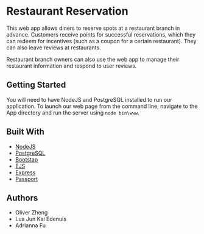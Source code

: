 # Restaurant Reservation
This web app allows diners to reserve spots at a restaurant branch in advance. Customers receive points for successful reservations, which they can redeem for incentives (such as a coupon for a certain restaurant). They can also leave reviews at restaurants.

Restaurant branch owners can also use the web app to manage their restaurant information and respond to user reviews.


## Getting Started
You will need to have NodeJS and PostgreSQL installed to run our application. To launch our web page from the command line, navigate to the App directory and run the server using `node bin\www`.

## Built With
* [NodeJS](https://nodejs.org/api/)
* [PostgreSQL](https://www.postgresql.org/docs/current/index.html)
* [Bootstap](https://getbootstrap.com/docs/4.2/getting-started/introduction/)
* [EJS](https://www.ejs.co/#docs)
* [Express](https://expressjs.com/en/4x/api.html)
* [Passport](http://www.passportjs.org/)

## Authors
* Oliver Zheng
* Lua Jun Kai Edenuis
* Adrianna Fu
